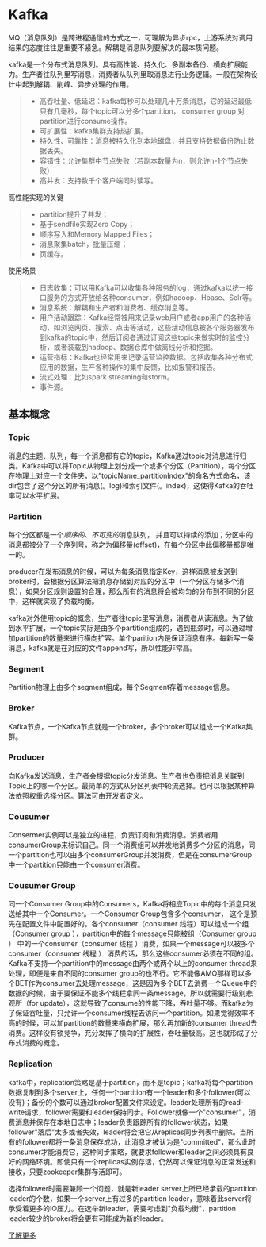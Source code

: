 # Kafka

MQ（消息队列）是跨进程通信的方式之一，可理解为异步rpc，上游系统对调用结果的态度往往是重要不紧急。解耦是消息队列要解决的最本质问题。

kafka是一个分布式消息队列。具有高性能、持久化、多副本备份、横向扩展能力。生产者往队列里写消息，消费者从队列里取消息进行业务逻辑。一般在架构设计中起到解耦、削峰、异步处理的作用。

>- 高吞吐量、低延迟：kafka每秒可以处理几十万条消息，它的延迟最低只有几毫秒，每个topic可以分多个partition， consumer group 对partition进行consume操作。
>- 可扩展性：kafka集群支持热扩展。
>- 持久性、可靠性：消息被持久化到本地磁盘，并且支持数据备份防止数据丢失。
>- 容错性：允许集群中节点失败（若副本数量为n，则允许n-1个节点失败）
>- 高并发：支持数千个客户端同时读写。

高性能实现的关键

>- partition提升了并发；
>- 基于sendfile实现Zero Copy；
>- 顺序写入和Memory Mapped Files；
>- 消息聚集batch，批量压缩；
>- 页缓存。

使用场景

>- 日志收集：可以用Kafka可以收集各种服务的log，通过kafka以统一接口服务的方式开放给各种consumer，例如hadoop、Hbase、Solr等。
>- 消息系统：解耦和生产者和消费者、缓存消息等。
>- 用户活动跟踪：Kafka经常被用来记录web用户或者app用户的各种活动，如浏览网页、搜索、点击等活动，这些活动信息被各个服务器发布到kafka的topic中，然后订阅者通过订阅这些topic来做实时的监控分析，或者装载到hadoop、数据仓库中做离线分析和挖掘。
>- 运营指标：Kafka也经常用来记录运营监控数据。包括收集各种分布式应用的数据，生产各种操作的集中反馈，比如报警和报告。
>- 流式处理：比如spark streaming和storm。
>- 事件源。

## 基本概念

### Topic

消息的主题、队列，每一个消息都有它的topic，Kafka通过topic对消息进行归类。Kafka中可以将Topic从物理上划分成一个或多个分区（Partition），每个分区在物理上对应一个文件夹，以”topicName_partitionIndex”的命名方式命名，该dir包含了这个分区的所有消息(。log)和索引文件(。index)，这使得Kafka的吞吐率可以水平扩展。

### Partition

每个分区都是一个*顺序的、不可变的*消息队列， 并且可以持续的添加；分区中的消息都被分了一个序列号，称之为偏移量(offset)，在每个分区中此偏移量都是唯一的。

producer在发布消息的时候，可以为每条消息指定Key，这样消息被发送到broker时，会根据分区算法把消息存储到对应的分区中（一个分区存储多个消息），如果分区规则设置的合理，那么所有的消息将会被均匀的分布到不同的分区中，这样就实现了负载均衡。

kafka对外使用topic的概念，生产者往topic里写消息，消费者从读消息。为了做到水平扩展，一个topic实际是由多个partition组成的，遇到瓶颈时，可以通过增加partition的数量来进行横向扩容。单个parition内是保证消息有序。每新写一条消息，kafka就是在对应的文件append写，所以性能非常高。

### Segment

Partition物理上由多个segment组成，每个Segment存着message信息。

### Broker

Kafka节点，一个Kafka节点就是一个broker，多个broker可以组成一个Kafka集群。

### Producer

向Kafka发送消息，生产者会根据topic分发消息。生产者也负责把消息关联到Topic上的哪一个分区。最简单的方式从分区列表中轮流选择。也可以根据某种算法依照权重选择分区。算法可由开发者定义。

### Cousumer

Consermer实例可以是独立的进程，负责订阅和消费消息。消费者用consumerGroup来标识自己。同一个消费组可以并发地消费多个分区的消息，同一个partition也可以由多个consumerGroup并发消费，但是在consumerGroup中一个partition只能由一个consumer消费。

### Cousumer Group

同一个Consumer Group中的Consumers，Kafka将相应Topic中的每个消息只发送给其中一个Consumer。一个Consumer Group包含多个consumer， 这个是预先在配置文件中配置好的。各个consumer（consumer 线程）可以组成一个组（Consumer group ），partition中的每个message只能被组（Consumer group ） 中的一个consumer（consumer 线程 ）消费，如果一个message可以被多个consumer（consumer 线程 ） 消费的话，那么这些consumer必须在不同的组。Kafka不支持一个partition中的message由两个或两个以上的consumer thread来处理，即便是来自不同的consumer group的也不行。它不能像AMQ那样可以多个BET作为consumer去处理message，这是因为多个BET去消费一个Queue中的数据的时候，由于要保证不能多个线程拿同一条message，所以就需要行级别悲观所（for update），这就导致了consume的性能下降，吞吐量不够。而kafka为了保证吞吐量，只允许一个consumer线程去访问一个partition。如果觉得效率不高的时候，可以加partition的数量来横向扩展，那么再加新的consumer thread去消费。这样没有锁竞争，充分发挥了横向的扩展性，吞吐量极高。这也就形成了分布式消费的概念。

### Replication

kafka中，replication策略是基于partition，而不是topic；kafka将每个partition数据复制到多个server上，任何一个partition有一个leader和多个follower(可以没有)；备份的个数可以通过broker配置文件来设定。leader处理所有的read-write请求，follower需要和leader保持同步。Follower就像一个"consumer"，消费消息并保存在本地日志中；leader负责跟踪所有的follower状态，如果follower"落后"太多或者失效，leader将会把它从replicas同步列表中删除。当所有的follower都将一条消息保存成功，此消息才被认为是"committed"，那么此时consumer才能消费它，这种同步策略，就要求follower和leader之间必须具有良好的网络环境。即使只有一个replicas实例存活，仍然可以保证消息的正常发送和接收，只要zookeeper集群存活即可。

选择follower时需要兼顾一个问题，就是新leader server上所已经承载的partition leader的个数，如果一个server上有过多的partition leader，意味着此server将承受着更多的IO压力。在选举新leader，需要考虑到"负载均衡"，partition leader较少的broker将会更有可能成为新的leader。

[了解更多](https://blog.csdn.net/u013573133/article/details/48142677)
